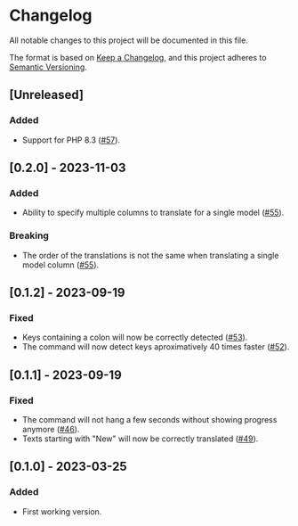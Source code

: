 # Changelog

All notable changes to this project will be documented in this file.

The format is based on [Keep a Changelog](https://keepachangelog.com/en/1.0.0/),
and this project adheres to [Semantic Versioning](https://semver.org/spec/v2.0.0.html).

## [Unreleased]

### Added

- Support for PHP 8.3 ([#57](https://github.com/khalyomede/laravel-translate/issues/57)).

## [0.2.0] - 2023-11-03

### Added

- Ability to specify multiple columns to translate for a single model ([#55](https://github.com/khalyomede/laravel-translate/issues/55)).

### Breaking

- The order of the translations is not the same when translating a single model column ([#55](https://github.com/khalyomede/laravel-translate/issues/55)).

## [0.1.2] - 2023-09-19

### Fixed

- Keys containing a colon will now be correctly detected ([#53](https://github.com/khalyomede/laravel-translate/issues/53)).
- The command will now detect keys aproximatively 40 times faster ([#52](https://github.com/khalyomede/laravel-translate/issues/52)).

## [0.1.1] - 2023-09-19

### Fixed

- The command will not hang a few seconds without showing progress anymore ([#46](https://github.com/khalyomede/laravel-translate/issues/46)).
- Texts starting with "New" will now be correctly translated ([#49](https://github.com/khalyomede/laravel-translate/issues/49)).

## [0.1.0] - 2023-03-25

### Added

- First working version.
